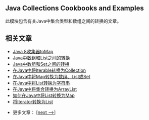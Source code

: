 ## Java Collections Cookbooks and Examples

此模块包含有关Java中集合类型和数组之间的转换的文章。

## 相关文章

+ [Java 8收集器toMap](docs/Java8收集器toMap.md)
+ [Java中数组和List之间的转换](docs/Java中数组和List之间的转换.md)
+ [Java中数组和Set之间的转换](docs/Java中数组和Set之间的转换.md)
+ [在Java中将Iterable转换为Collection](docs/在Java中将Iterable转换为Collection.md)
+ [在Java中将Map转换为数组、List或Set](docs/在Java中将Map转换为数组-List或Set.md)
+ [在Java中将List转换为字符串](docs/在Java中将List转换为字符串.md)
+ [在Java中将集合转换为ArrayList](docs/在Java中将集合转换为ArrayList.md)
+ [如何在Java中将List转换为Map](docs/如何在Java中将List转换为Map.md)
+ [将Iterator转换为List](docs/将Iterator转换为List.md)

- 更多文章： [[next -->]](../java-collections-conversions-2/README.md)